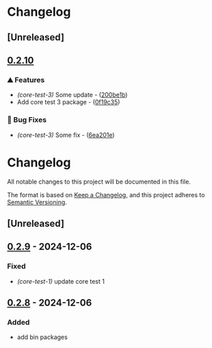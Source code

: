 # Changelog

## [Unreleased]

## [0.2.10](https://github.com/antonbaliasnikov/release-pls-plz/compare/core-libs-v0.2.9...core-libs-v0.2.10)

### ⛰️ Features

- *(core-test-3)* Some update - ([200be1b](https://github.com/antonbaliasnikov/release-pls-plz/commit/200be1b351aa83dac41e67d25f6bfac02ae65a01))
- Add core test 3 package - ([0f19c35](https://github.com/antonbaliasnikov/release-pls-plz/commit/0f19c35b50c5d8473bb29c2537b377dbfe57e8ae))

### 🐛 Bug Fixes

- *(core-test-3)* Some fix - ([6ea201e](https://github.com/antonbaliasnikov/release-pls-plz/commit/6ea201eb3281799bd5e34eb40145e76614f43242))

# Changelog

All notable changes to this project will be documented in this file.

The format is based on [Keep a Changelog](https://keepachangelog.com/en/1.0.0/),
and this project adheres to [Semantic Versioning](https://semver.org/spec/v2.0.0.html).

## [Unreleased]

## [0.2.9](https://github.com/antonbaliasnikov/release-pls-plz/compare/core-libs-v0.2.8...core-libs-v0.2.9) - 2024-12-06

### Fixed

- *(core-test-1)* update core test 1

## [0.2.8](https://github.com/antonbaliasnikov/release-pls-plz/compare/core-libs-v0.2.7...core-libs-v0.2.8) - 2024-12-06

### Added

- add bin packages
